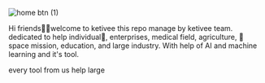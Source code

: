 ![home btn (1)](https://github.com/user-attachments/assets/566bfa8d-8213-4573-acc5-b459b719b0d9)

Hi friends👭👬welcome to ketivee this 
repo manage by ketivee team. dedicated
to help individual👤, enterprises, medical field, 
agriculture, 🚀 space mission, education, and large industry. 
With help of AI and machine learning and it's tool. 

every tool from us help large 
